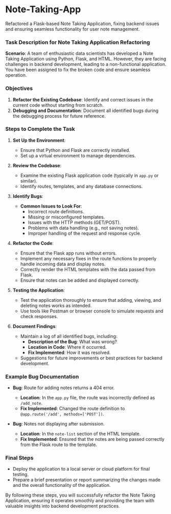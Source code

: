 # Note-Taking-App
Refactored a Flask-based Note Taking Application, fixing backend issues and ensuring seamless functionality for user note management.

### Task Description for Note Taking Application Refactoring

**Scenario**: A team of enthusiastic data scientists has developed a Note Taking Application using Python, Flask, and HTML. However, they are facing challenges in backend development, leading to a non-functional application. You have been assigned to fix the broken code and ensure seamless operation.

### Objectives
1. **Refactor the Existing Codebase**: Identify and correct issues in the current code without starting from scratch.
2. **Debugging and Documentation**: Document all identified bugs during the debugging process for future reference.

### Steps to Complete the Task

1. **Set Up the Environment**:
   - Ensure that Python and Flask are correctly installed.
   - Set up a virtual environment to manage dependencies.

2. **Review the Codebase**:
   - Examine the existing Flask application code (typically in `app.py` or similar).
   - Identify routes, templates, and any database connections.

3. **Identify Bugs**:
   - **Common Issues to Look For**:
     - Incorrect route definitions.
     - Missing or misconfigured templates.
     - Issues with the HTTP methods (GET/POST).
     - Problems with data handling (e.g., not saving notes).
     - Improper handling of the request and response cycle.

4. **Refactor the Code**:
   - Ensure that the Flask app runs without errors.
   - Implement any necessary fixes in the route functions to properly handle incoming data and display notes.
   - Correctly render the HTML templates with the data passed from Flask.
   - Ensure that notes can be added and displayed correctly.

5. **Testing the Application**:
   - Test the application thoroughly to ensure that adding, viewing, and deleting notes works as intended.
   - Use tools like Postman or browser console to simulate requests and check responses.

6. **Document Findings**:
   - Maintain a log of all identified bugs, including:
     - **Description of the Bug**: What was wrong?
     - **Location in Code**: Where it occurred.
     - **Fix Implemented**: How it was resolved.
   - Suggestions for future improvements or best practices for backend development.

### Example Bug Documentation

- **Bug**: Route for adding notes returns a 404 error.
  - **Location**: In the `app.py` file, the route was incorrectly defined as `/add_note`.
  - **Fix Implemented**: Changed the route definition to `@app.route('/add', methods=['POST'])`.

- **Bug**: Notes not displaying after submission.
  - **Location**: In the `note-list` section of the HTML template.
  - **Fix Implemented**: Ensured that the notes are being passed correctly from the Flask route to the template.

### Final Steps
- Deploy the application to a local server or cloud platform for final testing.
- Prepare a brief presentation or report summarizing the changes made and the overall functionality of the application.

By following these steps, you will successfully refactor the Note Taking Application, ensuring it operates smoothly and providing the team with valuable insights into backend development practices.
